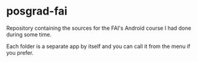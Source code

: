 # posgrad-fai
Repository containing the sources for the FAI's Android course I had done during some time.

Each folder is a separate app by itself and you can call it from the menu if you prefer.
